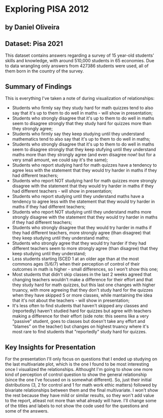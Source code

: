 # Exploring PISA 2012
## by Daniel Oliveira


## Dataset: Pisa 2021

This dataset contains answers regarding a survey of 15 year-old students' skills and
knowledge, with around 510,000 students in 65 economies. Due to data wrangling only
answers from 427386 students were used, all of them born in the country of the survey.


## Summary of Findings

This is everything I've taken a note of during visualization of relationships:
- Students who firmly say they study hard for math quizzes tend to also say that it's up to
 them to do well in maths - will show in presentation;
- Students who strongly disagree that it's up to them to do well in maths seem to disagree
 strongly that they study hard for quizzes more than they strongly agree;
- Students who firmly say they keep studying until they understand mathematics tend to also
 say that it's up to them to do well in maths;
- Students who strongly disagree that it's up to them to do well in maths seem to disagree
 strongly that they keep stufying until they understand maths more than they strongly agree
 (and even disagree now! but for a very small amount, we could say it's the same);
- Students who report studying hard for math quizzes have a tendency to agree less with the
 statement that they would try harder in maths if they had different teachers;
- Students who report NOT studying hard for math quizzes more strongly disagree with the
statement that they would try harder in maths if they had different teachers - will show
in presentation;
- Students who report studying until they understand maths have a tendency to agree less
with the statement that they would try harder in maths if they had different teachers;
- Students who report NOT studying until they understand maths more strongly disagree with
the statement that they would try harder in maths if they had different teachers;
- Students who strongly disagree that they would try harder in maths if they had different
 teachers, more strongly agree (than disagree) that they keep studying until they
understand maths;
- Students who strongly agree that they would try harder if they had different teachers
seem to more strongly agree (than disagree) that they keep studying until they
understand;
- Less students starting ISCED 1 at an older age than at the most commons ages (5/6/7)
when their perception of control of their outcomes in math is higher - small differences,
so I won't show this one;
- Most students that didn't skip classes in the last 2 weeks agreed that changing teachers
 wouldn't make a difference for their effort and that they study hard for math quizzes, 
but this last one changes with higher truancy, with more agreeing that they don't study 
hard for the quizzes when they have skipped 5 or more classes, while mantaining the idea
that it's not about the teachers - will show in presentation;
- It's less often to find students that haven't skipped any classes and (reportedly)
haven't studied hard for quizzes but agree with teachers making a difference for their
effort (side note: this seems like a very "passive" student, goes to classes but doesn't
take any effort and "blames" on the teacher) but changes on highest truancy where it's
most rare to find students that "reportedly" study hard for quizzes.


## Key Insights for Presentation

For the presentation I'll only focus on questions that I ended up studying on the last
multivariate plot, which is the one I found to be most interesting once I visualized
the relationships. Althought I'm going to show one more kind of perception of control
question to show the general relationship (since the one I've focused on is somewhat
different). So, just their initial distributions (3, 2 for control and 1 for math work
ethic matters) followed by bivariate relationships between them and the final multivariate.
I won't show the rest because they have mild or similar results, so they won't add value
to the report, atleast not more than what already will have.
I'll change some of the titles and labels to not show the code used for the questions
and some of the answers.